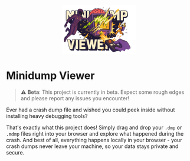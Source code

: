<div align="center">
  <img src="frontend/static/logo.png" alt="Minidump Viewer Logo" width="200"/>
</div>

# Minidump Viewer

> ⚠️ **Beta**: This project is currently in beta. Expect some rough edges and please report any issues you encounter!


Ever had a crash dump file and wished you could peek inside without installing heavy debugging tools?


That's exactly what this project does! Simply drag and drop your `.dmp` or `.mdmp` files right into your browser and explore what happened during the crash.  And best of all, everything happens locally in your browser - your crash dumps never leave your machine, so your data stays private and secure.
